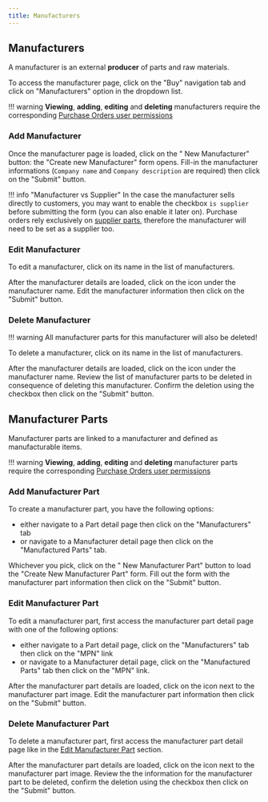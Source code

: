 ```yaml
---
title: Manufacturers
---
```


## Manufacturers

A manufacturer is an external **producer** of parts and raw materials.

To access the manufacturer page, click on the "Buy" navigation tab and click on "Manufacturers" option in the dropdown list.

!!! warning
	**Viewing**, **adding**, **editing** and **deleting** manufacturers require the corresponding [Purchase Orders user permissions](../../admin/permissions)

### Add Manufacturer

Once the manufacturer page is loaded, click on the "<span class='fas fa-plus-circle'></span> New Manufacturer" button: the "Create new Manufacturer" form opens. Fill-in the manufacturer informations (`Company name` and `Company description` are required) then click on the "Submit" button.

!!! info "Manufacturer vs Supplier"
	In the case the manufacturer sells directly to customers, you may want to enable the checkbox `is supplier` before submitting the form (you can also enable it later on). Purchase orders rely exclusively on [supplier parts](../supplier#supplier-parts), therefore the manufacturer will need to be set as a supplier too.

### Edit Manufacturer

To edit a manufacturer, click on its name in the list of manufacturers.

After the manufacturer details are loaded, click on the <span class='fas fa-edit'></span> icon under the manufacturer name. Edit the manufacturer information then click on the "Submit" button.

### Delete Manufacturer

!!! warning
	All manufacturer parts for this manufacturer will also be deleted!

To delete a manufacturer, click on its name in the list of manufacturers.

After the manufacturer details are loaded, click on the <span class='fas fa-trash-alt'></span> icon under the manufacturer name. Review the list of manufacturer parts to be deleted in consequence of deleting this manufacturer. Confirm the deletion using the checkbox then click on the "Submit" button.

## Manufacturer Parts

Manufacturer parts are linked to a manufacturer and defined as manufacturable items.

!!! warning
	**Viewing**, **adding**, **editing** and **deleting** manufacturer parts require the corresponding [Purchase Orders user permissions](../../admin/permissions)

### Add Manufacturer Part

To create a manufacturer part, you have the following options:

* either navigate to a Part detail page then click on the "Manufacturers" tab
* or navigate to a Manufacturer detail page then click on the "Manufactured Parts" tab.

Whichever you pick, click on the "<span class='fas fa-plus-circle'></span> New Manufacturer Part" button to load the "Create New Manufacturer Part" form. Fill out the form with the manufacturer part information then click on the "Submit" button.

### Edit Manufacturer Part

To edit a manufacturer part, first access the manufacturer part detail page with one of the following options:

* either navigate to a Part detail page, click on the "Manufacturers" tab then click on the "MPN" link
* or navigate to a Manufacturer detail page, click on the "Manufactured Parts" tab then click on the "MPN" link.

After the manufacturer part details are loaded, click on the <span class='fas fa-edit'></span> icon next to the manufacturer part image. Edit the manufacturer part information then click on the "Submit" button.

### Delete Manufacturer Part

To delete a manufacturer part, first access the manufacturer part detail page like in the [Edit Manufacturer Part](#edit-manufacturer-part) section.

After the manufacturer part details are loaded, click on the <span class='fas fa-trash-alt'></span> icon next to the manufacturer part image. Review the the information for the manufacturer part to be deleted, confirm the deletion using the checkbox then click on the "Submit" button.

